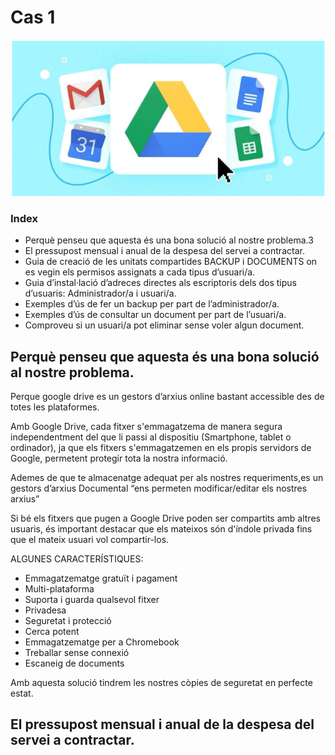 # Cas 1

![alt text](Captura1.png)


### **Index**
  
* Perquè penseu que aquesta és una bona solució al nostre problema.3
* El pressupost mensual i anual de la despesa del servei a contractar.	
* Guia de creació de les unitats compartides BACKUP i DOCUMENTS on es vegin els permisos assignats a cada tipus d’usuari/a.	
* Guia d’instal·lació d’adreces directes als escriptoris dels dos tipus d’usuaris: Administrador/a i usuari/a.	
* Exemples d’ús de fer un backup per part de l’administrador/a.	
* Exemples d’ús de consultar un document per part de l’usuari/a.	
* Comproveu si un usuari/a pot eliminar sense voler algun document.	

## **Perquè penseu que aquesta és una bona solució al nostre problema.**

Perque google drive es un gestors d’arxius online bastant accessible des de totes les plataformes.

Amb Google Drive, cada fitxer s'emmagatzema de manera segura independentment del que li passi al dispositiu (Smartphone, tablet o ordinador), ja que els fitxers s'emmagatzemen en els propis servidors de Google, permetent protegir tota la nostra informació.

Ademes de que te almacenatge adequat per als nostres requeriments,es un gestors d’arxius Documental “ens permeten modificar/editar els nostres arxius”

Si bé els fitxers que pugen a Google Drive poden ser compartits amb altres usuaris, és important destacar que els mateixos són d'índole privada fins que el mateix usuari vol compartir-los.


ALGUNES CARACTERÍSTIQUES:

* Emmagatzematge gratuït i pagament
* Multi-plataforma
* Suporta i guarda qualsevol fitxer
* Privadesa
* Seguretat i protecció
* Cerca potent
* Emmagatzematge per a Chromebook
* Treballar sense connexió
* Escaneig de documents

Amb aquesta solució tindrem les nostres còpies de seguretat en perfecte estat.
## El pressupost mensual i anual de la despesa del servei a contractar.


